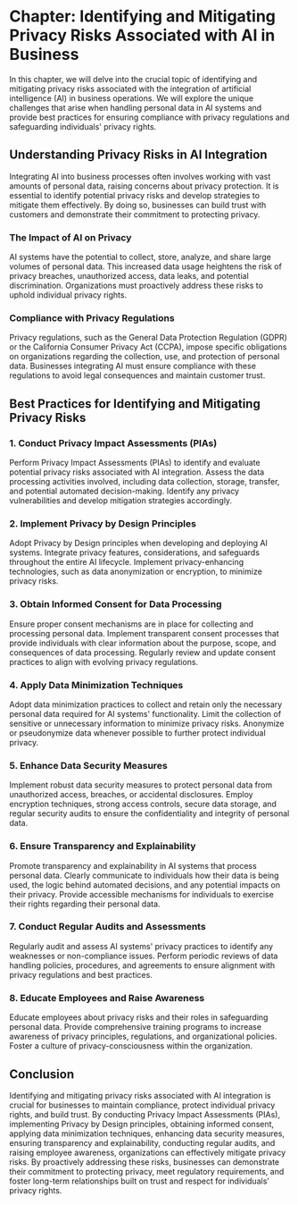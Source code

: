 Chapter: Identifying and Mitigating Privacy Risks Associated with AI in Business
================================================================================

In this chapter, we will delve into the crucial topic of identifying and mitigating privacy risks associated with the integration of artificial intelligence (AI) in business operations. We will explore the unique challenges that arise when handling personal data in AI systems and provide best practices for ensuring compliance with privacy regulations and safeguarding individuals' privacy rights.

Understanding Privacy Risks in AI Integration
---------------------------------------------

Integrating AI into business processes often involves working with vast amounts of personal data, raising concerns about privacy protection. It is essential to identify potential privacy risks and develop strategies to mitigate them effectively. By doing so, businesses can build trust with customers and demonstrate their commitment to protecting privacy.

### The Impact of AI on Privacy

AI systems have the potential to collect, store, analyze, and share large volumes of personal data. This increased data usage heightens the risk of privacy breaches, unauthorized access, data leaks, and potential discrimination. Organizations must proactively address these risks to uphold individual privacy rights.

### Compliance with Privacy Regulations

Privacy regulations, such as the General Data Protection Regulation (GDPR) or the California Consumer Privacy Act (CCPA), impose specific obligations on organizations regarding the collection, use, and protection of personal data. Businesses integrating AI must ensure compliance with these regulations to avoid legal consequences and maintain customer trust.

Best Practices for Identifying and Mitigating Privacy Risks
-----------------------------------------------------------

### 1. Conduct Privacy Impact Assessments (PIAs)

Perform Privacy Impact Assessments (PIAs) to identify and evaluate potential privacy risks associated with AI integration. Assess the data processing activities involved, including data collection, storage, transfer, and potential automated decision-making. Identify any privacy vulnerabilities and develop mitigation strategies accordingly.

### 2. Implement Privacy by Design Principles

Adopt Privacy by Design principles when developing and deploying AI systems. Integrate privacy features, considerations, and safeguards throughout the entire AI lifecycle. Implement privacy-enhancing technologies, such as data anonymization or encryption, to minimize privacy risks.

### 3. Obtain Informed Consent for Data Processing

Ensure proper consent mechanisms are in place for collecting and processing personal data. Implement transparent consent processes that provide individuals with clear information about the purpose, scope, and consequences of data processing. Regularly review and update consent practices to align with evolving privacy regulations.

### 4. Apply Data Minimization Techniques

Adopt data minimization practices to collect and retain only the necessary personal data required for AI systems' functionality. Limit the collection of sensitive or unnecessary information to minimize privacy risks. Anonymize or pseudonymize data whenever possible to further protect individual privacy.

### 5. Enhance Data Security Measures

Implement robust data security measures to protect personal data from unauthorized access, breaches, or accidental disclosures. Employ encryption techniques, strong access controls, secure data storage, and regular security audits to ensure the confidentiality and integrity of personal data.

### 6. Ensure Transparency and Explainability

Promote transparency and explainability in AI systems that process personal data. Clearly communicate to individuals how their data is being used, the logic behind automated decisions, and any potential impacts on their privacy. Provide accessible mechanisms for individuals to exercise their rights regarding their personal data.

### 7. Conduct Regular Audits and Assessments

Regularly audit and assess AI systems' privacy practices to identify any weaknesses or non-compliance issues. Perform periodic reviews of data handling policies, procedures, and agreements to ensure alignment with privacy regulations and best practices.

### 8. Educate Employees and Raise Awareness

Educate employees about privacy risks and their roles in safeguarding personal data. Provide comprehensive training programs to increase awareness of privacy principles, regulations, and organizational policies. Foster a culture of privacy-consciousness within the organization.

Conclusion
----------

Identifying and mitigating privacy risks associated with AI integration is crucial for businesses to maintain compliance, protect individual privacy rights, and build trust. By conducting Privacy Impact Assessments (PIAs), implementing Privacy by Design principles, obtaining informed consent, applying data minimization techniques, enhancing data security measures, ensuring transparency and explainability, conducting regular audits, and raising employee awareness, organizations can effectively mitigate privacy risks. By proactively addressing these risks, businesses can demonstrate their commitment to protecting privacy, meet regulatory requirements, and foster long-term relationships built on trust and respect for individuals' privacy rights.
